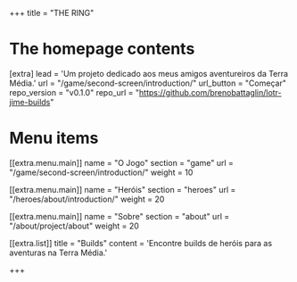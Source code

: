 +++
title = "THE RING"

# The homepage contents
[extra]
lead = 'Um projeto dedicado aos meus amigos aventureiros da Terra Média.'
url = "/game/second-screen/introduction/"
url_button = "Começar"
repo_version = "v0.1.0"
repo_url = "https://github.com/brenobattaglin/lotr-jime-builds"

# Menu items
[[extra.menu.main]]
name = "O Jogo"
section = "game"
url = "/game/second-screen/introduction/"
weight = 10

[[extra.menu.main]]
name = "Heróis"
section = "heroes"
url = "/heroes/about/introduction/"
weight = 20

[[extra.menu.main]]
name = "Sobre"
section = "about"
url = "/about/project/about"
weight = 20

[[extra.list]]
title = "Builds"
content = 'Encontre builds de heróis para as aventuras na Terra Média.'

+++
